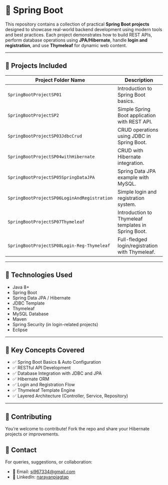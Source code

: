 # 🚀 Spring Boot

This repository contains a collection of practical **Spring Boot projects** designed to showcase real-world backend development using modern tools and best practices. Each project demonstrates how to build REST APIs, perform database operations using **JPA/Hibernate**, handle **login and registration**, and use **Thymeleaf** for dynamic web content.

---

## 📂 Projects Included

| Project Folder Name                     | Description |
|----------------------------------------|-------------|
| `SpringBootProjectSP01`                | Introduction to Spring Boot basics. |
| `SpringBootProjectSP2`                 | Simple Spring Boot application with REST API. |
| `SpringBootProjectSP03JdbcCrud`        | CRUD operations using JDBC in Spring Boot. |
| `SpringBootProjectSP04withHibernate`   | CRUD with Hibernate integration. |
| `SpringBootProjectSP05SpringDataJPA`   | Spring Data JPA example with MySQL. |
| `SpringBootProjectSP06LoginAndRegistration` | Simple login and registration system. |
| `SpringBootProjectSP07Thymeleaf`       | Introduction to Thymeleaf templates in Spring Boot. |
| `SpringBootProjectSP08Login-Reg-Thymeleaf` | Full-fledged login/registration with Thymeleaf. |

---

## 🔧 Technologies Used

- Java 8+
- Spring Boot
- Spring Data JPA / Hibernate
- JDBC Template
- Thymeleaf
- MySQL Database
- Maven
- Spring Security (in login-related projects)
- Eclipse

---

## 📌 Key Concepts Covered

- ✅ Spring Boot Basics & Auto Configuration  
- ✅ RESTful API Development  
- ✅ Database Integration with JDBC and JPA  
- ✅ Hibernate ORM  
- ✅ Login and Registration Flow  
- ✅ Thymeleaf Template Engine  
- ✅ Layered Architecture (Controller, Service, Repository)

---

## 🤝 Contributing
You’re welcome to contribute! Fork the repo and share your Hibernate projects or improvements.

## 📩 Contact
For queries, suggestions, or collaboration:  
- 📧 Email: sj967334@gmail.com  
- 🔗 LinkedIn: [narayanpjagtap](https://www.linkedin.com/in/narayanpjagtap/)  

